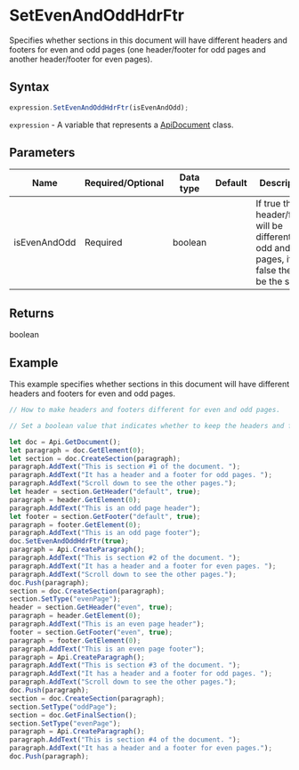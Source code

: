 # SetEvenAndOddHdrFtr

Specifies whether sections in this document will have different headers and footers for even and
odd pages (one header/footer for odd pages and another header/footer for even pages).

## Syntax

```javascript
expression.SetEvenAndOddHdrFtr(isEvenAndOdd);
```

`expression` - A variable that represents a [ApiDocument](../ApiDocument.md) class.

## Parameters

| **Name** | **Required/Optional** | **Data type** | **Default** | **Description** |
| ------------- | ------------- | ------------- | ------------- | ------------- |
| isEvenAndOdd | Required | boolean |  | If true the header/footer will be different for odd and even pages, if false they will be the same. |

## Returns

boolean

## Example

This example specifies whether sections in this document will have different headers and footers for even and odd pages.

```javascript editor-docx
// How to make headers and footers different for even and odd pages.

// Set a boolean value that indicates whether to keep the headers and footers same for odd/even pages or not.

let doc = Api.GetDocument();
let paragraph = doc.GetElement(0);
let section = doc.CreateSection(paragraph);
paragraph.AddText("This is section #1 of the document. ");
paragraph.AddText("It has a header and a footer for odd pages. ");
paragraph.AddText("Scroll down to see the other pages.");
let header = section.GetHeader("default", true);
paragraph = header.GetElement(0);
paragraph.AddText("This is an odd page header");
let footer = section.GetFooter("default", true);
paragraph = footer.GetElement(0);
paragraph.AddText("This is an odd page footer");
doc.SetEvenAndOddHdrFtr(true);
paragraph = Api.CreateParagraph();
paragraph.AddText("This is section #2 of the document. ");
paragraph.AddText("It has a header and a footer for even pages. ");
paragraph.AddText("Scroll down to see the other pages.");
doc.Push(paragraph);
section = doc.CreateSection(paragraph);
section.SetType("evenPage");
header = section.GetHeader("even", true);
paragraph = header.GetElement(0);
paragraph.AddText("This is an even page header");
footer = section.GetFooter("even", true);
paragraph = footer.GetElement(0);
paragraph.AddText("This is an even page footer");
paragraph = Api.CreateParagraph();
paragraph.AddText("This is section #3 of the document. ");
paragraph.AddText("It has a header and a footer for odd pages. ");
paragraph.AddText("Scroll down to see the other pages.");
doc.Push(paragraph);
section = doc.CreateSection(paragraph);
section.SetType("oddPage");
section = doc.GetFinalSection();
section.SetType("evenPage");
paragraph = Api.CreateParagraph();
paragraph.AddText("This is section #4 of the document. ");
paragraph.AddText("It has a header and a footer for even pages.");
doc.Push(paragraph);

```
